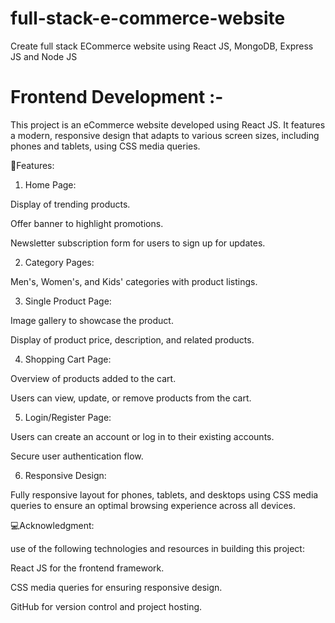 # full-stack-e-commerce-website
Create full stack ECommerce website using React JS, MongoDB, Express JS and Node JS

# Frontend Development :-
This project is an eCommerce website developed using React JS. It features a modern, responsive design that adapts to various screen sizes, including phones and tablets, using CSS media queries.

🎯Features:

1. Home Page:
   
Display of trending products.

Offer banner to highlight promotions.

Newsletter subscription form for users to sign up for updates.


2. Category Pages:
   
Men's, Women's, and Kids' categories with product listings.


3. Single Product Page:
   
Image gallery to showcase the product.

Display of product price, description, and related products.


4. Shopping Cart Page:
   
Overview of products added to the cart.

Users can view, update, or remove products from the cart.


5. Login/Register Page:
    
Users can create an account or log in to their existing accounts.

Secure user authentication flow.


6. Responsive Design:
    
Fully responsive layout for phones, tablets, and desktops using CSS media queries to ensure an optimal browsing experience across all devices.


💻Acknowledgment:

use of the following technologies and resources in building this project:

React JS for the frontend framework.

CSS media queries for ensuring responsive design.

GitHub for version control and project hosting.
